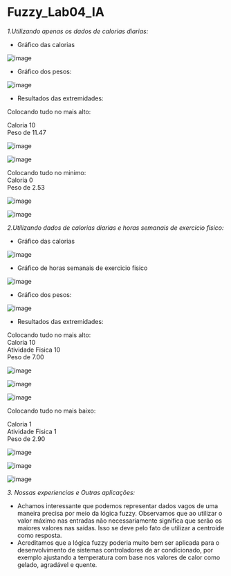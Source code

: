 # Fuzzy_Lab04_IA

*1.Utilizando apenas os dados de calorias diarias:*

- Gráfico das calorias
  
![image](https://github.com/user-attachments/assets/89bb396d-4c22-44ce-80cd-2fd7f93397c2)

- Gráfico dos pesos:
  
![image](https://github.com/user-attachments/assets/50b714bb-6ede-419f-8d09-59cbb9c5371d)

- Resultados das extremidades:
  
Colocando tudo no mais alto:

Caloria 10 
<br>
Peso de 11.47

![image](https://github.com/user-attachments/assets/9ff88661-8336-4427-bfc5-8b4126d0b0d5)

![image](https://github.com/user-attachments/assets/9ecd3e6c-99ec-4b92-a8fc-4deb90d21a6c)

Colocando tudo no minimo:
<br>
Caloria 0 
<br>
Peso de  2.53

![image](https://github.com/user-attachments/assets/f1a06bbe-a53c-4af8-aaba-d75135c192e0)


![image](https://github.com/user-attachments/assets/1d824eaf-6f11-454b-b138-dd40f413b44a)

*2.Utilizando dados de calorias diarias e horas semanais de exercicio fisico:*

- Gráfico das calorias
  
![image](https://github.com/user-attachments/assets/89bb396d-4c22-44ce-80cd-2fd7f93397c2)

- Gráfico de horas semanais de exercicio fisico

![image](https://github.com/user-attachments/assets/34da7f9a-5f2a-4f46-a0f9-f7d4db39d8a8)


- Gráfico dos pesos:
  
![image](https://github.com/user-attachments/assets/50b714bb-6ede-419f-8d09-59cbb9c5371d)

- Resultados das extremidades:
  
Colocando tudo no mais alto:
<br>
Caloria 10 
<br>
Atividade Fisica 10 
<br>
Peso de  7.00

![image](https://github.com/user-attachments/assets/f22133ba-db00-425b-957d-cbe7f283843b)

![image](https://github.com/user-attachments/assets/45f3faaf-e7de-44a7-99b1-e9c57c09d692)

![image](https://github.com/user-attachments/assets/9ddcb2dd-e29a-452d-a839-b08ca8283864)


Colocando tudo no mais baixo:

Caloria 1 
<br>
Atividade Fisica 1 
<br>
Peso de  2.90

![image](https://github.com/user-attachments/assets/18b798ca-e93f-424b-b116-b8c79d69d06e)

![image](https://github.com/user-attachments/assets/a2ee97b4-3ffc-48fd-8487-a10bdcf9d2fc)

![image](https://github.com/user-attachments/assets/0cd4e909-9366-4b29-bbee-3866d925572a)


*3. Nossas experiencias e Outras aplicações:*
- Achamos interessante que podemos representar dados vagos de uma maneira precisa por meio da lógica fuzzy. Observamos que ao utilizar o valor máximo nas entradas não necessariamente significa que serão os maiores valores nas saídas. Isso se deve pelo fato de utilizar a centroide como resposta.
- Acreditamos que a lógica fuzzy poderia muito bem ser aplicada para o desenvolvimento de sistemas controladores de ar condicionado, por exemplo ajustando a temperatura com base nos valores de calor como gelado, agradável e quente.
